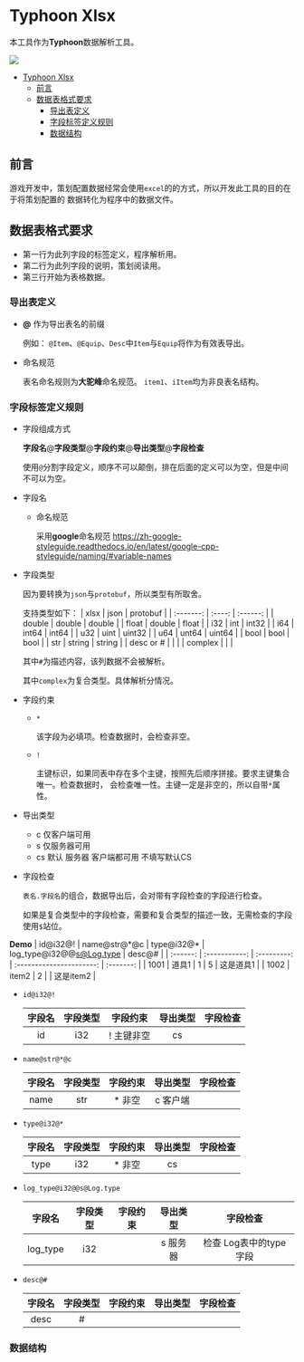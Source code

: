 # Typhoon Xlsx

本工具作为**Typhoon**数据解析工具。

![][p_xlsx2data]

- [Typhoon Xlsx](#typhoon-xlsx)
  - [前言](#前言)
  - [数据表格式要求](#数据表格式要求)
    - [导出表定义](#导出表定义)
    - [字段标签定义规则](#字段标签定义规则)
    - [数据结构](#数据结构)

## 前言

游戏开发中，策划配置数据经常会使用`excel`的的方式，所以开发此工具的目的在于将策划配置的
数据转化为程序中的数据文件。

## 数据表格式要求

- 第一行为此列字段的标签定义，程序解析用。
- 第二行为此列字段的说明，策划阅读用。
- 第三行开始为表格数据。

### 导出表定义

- **@** 作为导出表名的前缀

  例如： `@Item`、`@Equip`、`Desc`中`Item`与`Equip`将作为有效表导出。

- 命名规范

  表名命名规则为**大驼峰**命名规范。 `item1`、`iItem`均为非良表名结构。

### 字段标签定义规则

- 字段组成方式

  **字段名**@**字段类型**@**字段约束**@**导出类型**@**字段检查**

  使用`@`分割字段定义，顺序不可以颠倒，排在后面的定义可以为空，但是中间不可以为空。

- 字段名

  - 命名规范

    采用**google**命名规范 https://zh-google-styleguide.readthedocs.io/en/latest/google-cpp-styleguide/naming/#variable-names

- 字段类型

  因为要转换为`json`与`protobuf`，所以类型有所取舍。

  支持类型如下：
  |   xlsx    |  json  | protobuf |
  | :-------: | :----: | :------: |
  |  double   | double |  double  |
  |   float   | double |  float   |
  |    i32    |  int   |  int32   |
  |    i64    | int64  |  int64   |
  |    u32    |  uint  |  uint32  |
  |    u64    | unt64  |  uint64  |
  |   bool    |  bool  |   bool   |
  |    str    | string |  string  |
  | desc or # |        |          |
  |  complex  |        |          |
  
  其中`#`为描述内容，该列数据不会被解析。

  其中`complex`为复合类型。具体解析分情况。

- 字段约束

  - `*`

    该字段为必填项。检查数据时，会检查非空。

  - `!`

    主键标识，如果同表中存在多个主键，按照先后顺序拼接。要求主键集合唯一。检查数据时，
    会检查唯一性。主键一定是非空的，所以自带`*`属性。

- 导出类型

  - c   仅客户端可用
  - s   仅服务器可用
  - cs  默认 服务器 客户端都可用 不填写默认CS

- 字段检查

  `表名.字段名`的组合，数据导出后，会对带有字段检查的字段进行检查。

  如果是复合类型中的字段检查，需要和复合类型的描述一致，无需检查的字段使用`$`站位。



**Demo**
| id@i32@! | name@str@\*@c | type@i32@\* | log_type@i32@@s@Log.type |  desc@#   |
| :------: | :-----------: | :---------: | :----------------------: | :-------: |
|   1001   |     道具1     |      1      |            5             | 这是道具1 |
|   1002   |     item2     |      2      |                          | 这是item2 |

- `id@i32@!`

  | 字段名 | 字段类型 |  字段约束  | 导出类型 | 字段检查 |
  | :----: | :------: | :--------: | :------: | :------: |
  |   id   |   i32    | ! 主键非空 |    cs    |          |

- `name@str@*@c`

  | 字段名 | 字段类型 | 字段约束 | 导出类型 | 字段检查 |
  | :----: | :------: | :------: | :------: | :------: |
  |  name  |   str    |  * 非空  | c 客户端 |          |

- `type@i32@*`

  | 字段名 | 字段类型 | 字段约束 | 导出类型 | 字段检查 |
  | :----: | :------: | :------: | :------: | :------: |
  |  type  |   i32    |  * 非空  |    cs    |          |

- `log_type@i32@@s@Log.type`

  |  字段名  | 字段类型 | 字段约束 | 导出类型 |        字段检查        |
  | :------: | :------: | :------: | :------: | :--------------------: |
  | log_type |   i32    |          | s 服务器 | 检查 Log表中的type字段 |

- `desc@#`

  | 字段名 | 字段类型 | 字段约束 | 导出类型 | 字段检查 |
  | :----: | :------: | :------: | :------: | :------: |
  |  desc  |    #     |          |          |          |

### 数据结构

<!-- image -->
[p_xlsx2data]: ./doc/xlsx2data.png